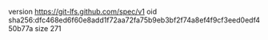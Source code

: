 version https://git-lfs.github.com/spec/v1
oid sha256:dfc468ed6f60e8add1f72aa72fa75b9eb3bf2f74a8ef4f9cf3eed0edf450b77a
size 271
